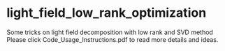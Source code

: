 # light_field_low_rank_optimization
Some tricks on light field decomposition with low rank and SVD method
Please click Code_Usage_Instructions.pdf to read more details and ideas.
